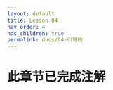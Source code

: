 ```yaml
---
layout: default
title: Lesson 04
nav_order: 4
has_children: true
permalink: docs/04-引导栈
---
```


# 此章节已完成注解
